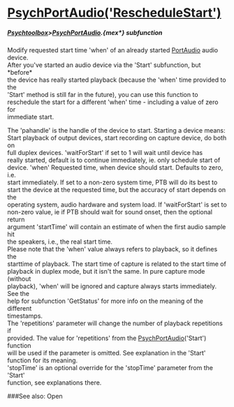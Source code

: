 # [PsychPortAudio('RescheduleStart')](PsychPortAudio-RescheduleStart) 
##### [Psychtoolbox](Pyschtoolbox)>[PsychPortAudio](PsychPortAudio).{mex*} subfunction


Modify requested start time 'when' of an already started [PortAudio](PortAudio) audio device.  
After you've started an audio device via the 'Start' subfunction, but \*before\*  
the device has really started playback (because the 'when' time provided to the  
'Start' method is still far in the future), you can use this function to  
reschedule the start for a different 'when' time - including a value of zero for  
immediate start.  
  
The 'pahandle' is the handle of the device to start. Starting a device means:  
Start playback of output devices, start recording on capture device, do both on  
full duplex devices. 'waitForStart' if set to 1 will wait until device has  
really started, default is to continue immediately, ie. only schedule start of  
device. 'when' Requested time, when device should start. Defaults to zero, i.e.  
start immediately. If set to a non-zero system time, PTB will do its best to  
start the device at the requested time, but the accuracy of start depends on the  
operating system, audio hardware and system load. If 'waitForStart' is set to  
non-zero value, ie if PTB should wait for sound onset, then the optional return  
argument 'startTime' will contain an estimate of when the first audio sample hit  
the speakers, i.e., the real start time.  
Please note that the 'when' value always refers to playback, so it defines the  
starttime of playback. The start time of capture is related to the start time of  
playback in duplex mode, but it isn't the same. In pure capture mode (without  
playback), 'when' will be ignored and capture always starts immediately. See the  
help for subfunction 'GetStatus' for more info on the meaning of the different  
timestamps.  
The 'repetitions' parameter will change the number of playback repetitions if  
provided. The value for 'repetitions' from the [PsychPortAudio](PsychPortAudio)('Start') function  
will be used if the parameter is omitted. See explanation in the 'Start'  
function for its meaning.  
'stopTime' is an optional override for the 'stopTime' parameter from the 'Start'  
function, see explanations there.  
  


###See also:
Open
